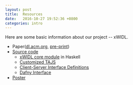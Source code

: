 ```yaml
---
layout: post
title:  Resources
date:   2016-10-27 19:52:36 +0800
categories: intro
---
```


Here are some basic information about our project -- xWIDL.

* Paper([dl.acm.org](http://dl.acm.org/citation.cfm?doid=2984043.2998545), [pre-print](https://zhenzhang.me/papers/xwidl.pdf))
* [Source code](https://github.com/xwidl)
    - [xWIDL core module](https://github.com/xWIDL/xwidl-engine) in Haskell
    - [Customized TAJS](https://github.com/xWIDL/TAJS)
    - [Client-Server Interface Definitions](https://github.com/xWIDL/js-bridge)
    - [Dafny Interface](https://github.com/xWIDL/dafny-bridge)
* [Poster](https://zhenzhang.me/assets/xwidl-poster.pdf)
